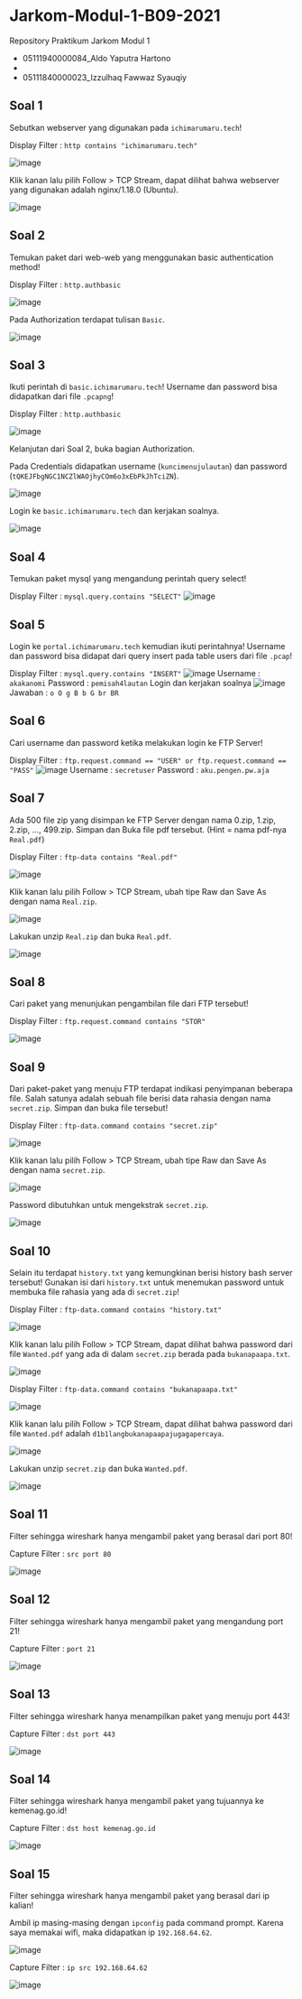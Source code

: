 # Jarkom-Modul-1-B09-2021

Repository Praktikum Jarkom Modul 1
- 05111940000084_Aldo Yaputra Hartono
-
- 05111840000023_Izzulhaq Fawwaz Syauqiy

## Soal 1
Sebutkan webserver yang digunakan pada `ichimarumaru.tech`!

Display Filter : `http contains "ichimarumaru.tech"`

![image](https://user-images.githubusercontent.com/31863229/134379580-2211a00b-fb0b-4dfc-a17e-85588d641ecc.png)

Klik kanan lalu pilih Follow > TCP Stream, dapat dilihat bahwa webserver yang digunakan adalah nginx/1.18.0 (Ubuntu).

![image](https://user-images.githubusercontent.com/31863229/134379646-4040cb0b-caf0-4572-b70c-339a8710df3e.png)

## Soal 2
Temukan paket dari web-web yang menggunakan basic authentication method!

Display Filter : `http.authbasic`

![image](https://user-images.githubusercontent.com/31863229/134379905-d2c1d381-7a83-4e24-90d8-2f187d483af5.png)

Pada Authorization terdapat tulisan `Basic`.

![image](https://user-images.githubusercontent.com/31863229/134379944-a465a932-2a9e-4824-8ccb-f9bbda3a55b6.png)

## Soal 3
Ikuti perintah di `basic.ichimarumaru.tech`! Username dan password bisa didapatkan dari file `.pcapng`!

Display Filter : `http.authbasic`

![image](https://user-images.githubusercontent.com/31863229/134379905-d2c1d381-7a83-4e24-90d8-2f187d483af5.png)

Kelanjutan dari Soal 2, buka bagian Authorization.

Pada Credentials didapatkan username (`kuncimenujulautan`) dan password (`tQKEJFbgNGC1NCZlWAOjhyCOm6o3xEbPkJhTciZN`).

![image](https://user-images.githubusercontent.com/31863229/134381764-703c1dd6-6e75-4de2-95a0-d1f1b0fec31f.png)

Login ke `basic.ichimarumaru.tech` dan kerjakan soalnya.

![image](https://user-images.githubusercontent.com/31863229/134382261-1c8ddc7a-b072-4e05-b343-6ad7d7127d30.png)

## Soal 4
Temukan paket mysql yang mengandung perintah query select!

Display Filter : `mysql.query.contains "SELECT"`
![image](https://user-images.githubusercontent.com/57482751/134452460-3f604ebe-a0e3-4d67-b623-5efb297329b5.png)

## Soal 5
Login ke `portal.ichimarumaru.tech` kemudian ikuti perintahnya! Username dan password bisa didapat dari query insert pada table users dari file `.pcap`!

Display Filter : `mysql.query.contains "INSERT"`
![image](https://user-images.githubusercontent.com/57482751/134452546-4db74ce8-3fc6-4f6b-a20b-1e1960a1ff4f.png)
Username : `akakanomi`
Password : `pemisah4lautan`
Login dan kerjakan soalnya
![image](https://user-images.githubusercontent.com/57482751/134452526-6f1a1ff3-2ef2-4794-b366-5ec8c423765e.png)
Jawaban : `o O g B b G br BR`

## Soal 6
Cari username dan password ketika melakukan login ke FTP Server!

Display Filter : `ftp.request.command == "USER" or ftp.request.command == "PASS"`
![image](https://user-images.githubusercontent.com/57482751/134452566-af569f50-406a-4f4b-aad6-602c5ddd2455.png)
Username : `secretuser`
Password : `aku.pengen.pw.aja`

## Soal 7
Ada 500 file zip yang disimpan ke FTP Server dengan nama 0.zip, 1.zip, 2.zip, ..., 499.zip. Simpan dan Buka file pdf tersebut. (Hint = nama pdf-nya `Real.pdf`)

Display Filter : `ftp-data contains "Real.pdf"`

![image](https://user-images.githubusercontent.com/31863229/134383683-53652a05-3eb0-48d4-8d8a-ed30483f46a0.png)

Klik kanan lalu pilih Follow > TCP Stream, ubah tipe Raw dan Save As dengan nama `Real.zip`.

![image](https://user-images.githubusercontent.com/31863229/134383719-7f32f327-e44c-46a3-a69d-127d5b98b11d.png)

Lakukan unzip `Real.zip` dan buka `Real.pdf`.

![image](https://user-images.githubusercontent.com/31863229/134383764-9f8a252e-4266-4137-9304-30b8e58c1fd1.png)

## Soal 8
Cari paket yang menunjukan pengambilan file dari FTP tersebut!

Display Filter : `ftp.request.command contains "STOR"`

![image](https://user-images.githubusercontent.com/31863229/134385345-1be60bb7-6691-4cb1-9a97-75c659644e82.png)

## Soal 9
Dari paket-paket yang menuju FTP terdapat indikasi penyimpanan beberapa file. Salah satunya adalah sebuah file berisi data rahasia dengan nama `secret.zip`. Simpan dan buka file tersebut!

Display Filter : `ftp-data.command contains "secret.zip"`

![image](https://user-images.githubusercontent.com/31863229/134388533-79731a89-5c37-409d-9404-198e6e9dba00.png)

Klik kanan lalu pilih Follow > TCP Stream, ubah tipe Raw dan Save As dengan nama `secret.zip`.

![image](https://user-images.githubusercontent.com/31863229/134388566-98e3b4a4-6f74-4610-a5ab-afa0756f9e22.png)

Password dibutuhkan untuk mengekstrak `secret.zip`.

![image](https://user-images.githubusercontent.com/31863229/134388613-bda12dc4-db57-453c-89a0-7b21b033cd16.png)

## Soal 10
Selain itu terdapat `history.txt` yang kemungkinan berisi history bash server tersebut! Gunakan isi dari `history.txt` untuk menemukan password untuk membuka file rahasia yang ada di `secret.zip`!

Display Filter : `ftp-data.command contains "history.txt"`

![image](https://user-images.githubusercontent.com/31863229/134389002-cbe05e02-cb7a-422e-8438-af8ab5ab2c2d.png)

Klik kanan lalu pilih Follow > TCP Stream, dapat dilihat bahwa password dari file `Wanted.pdf` yang ada di dalam `secret.zip` berada pada `bukanapaapa.txt`.

![image](https://user-images.githubusercontent.com/31863229/134389046-9ae5ca36-ec36-43ff-84a1-783df5dfa497.png)

Display Filter : `ftp-data.command contains "bukanapaapa.txt"`

![image](https://user-images.githubusercontent.com/31863229/134389083-b7a33d2c-b4ea-4961-8826-777e7286bb0c.png)

Klik kanan lalu pilih Follow > TCP Stream, dapat dilihat bahwa password dari file `Wanted.pdf` adalah `d1b1langbukanapaapajugagapercaya`.

![image](https://user-images.githubusercontent.com/31863229/134389118-7fd21f13-3d5b-4caf-b747-4b7fe932333b.png)

Lakukan unzip `secret.zip` dan buka `Wanted.pdf`.

![image](https://user-images.githubusercontent.com/31863229/134389173-34042064-f067-4836-b770-1b7bd852eedf.png)

## Soal 11
Filter sehingga wireshark hanya mengambil paket yang berasal dari port 80!

Capture Filter : `src port 80`

![image](https://user-images.githubusercontent.com/31863229/134389942-02a6d3c2-cbe8-4e02-ba92-ef890c7645d0.png)

## Soal 12
Filter sehingga wireshark hanya mengambil paket yang mengandung port 21!

Capture Filter : `port 21`

![image](https://user-images.githubusercontent.com/31863229/134390043-f3b4c6ea-a2a0-4a98-a7dd-2fb2619bafdd.png)

## Soal 13
Filter sehingga wireshark hanya menampilkan paket yang menuju port 443!

Capture Filter : `dst port 443`

![image](https://user-images.githubusercontent.com/31863229/134390089-96b4c808-dcc3-467e-a169-43c2a791053d.png)

## Soal 14
Filter sehingga wireshark hanya mengambil paket yang tujuannya ke kemenag.go.id!

Capture Filter : `dst host kemenag.go.id`

![image](https://user-images.githubusercontent.com/31863229/134390163-7ead92ea-8bed-4560-ac40-be3bb67d918f.png)

## Soal 15
Filter sehingga wireshark hanya mengambil paket yang berasal dari ip kalian!

Ambil ip masing-masing dengan `ipconfig` pada command prompt. Karena saya memakai wifi, maka didapatkan ip `192.168.64.62`.

![image](https://user-images.githubusercontent.com/31863229/134390196-9b709358-4dc1-48ea-a244-f030ec14a099.png)

Capture Filter : `ip src 192.168.64.62`

![image](https://user-images.githubusercontent.com/31863229/134390235-1c944e27-0624-44fb-9e6b-c768c948d8dc.png)
